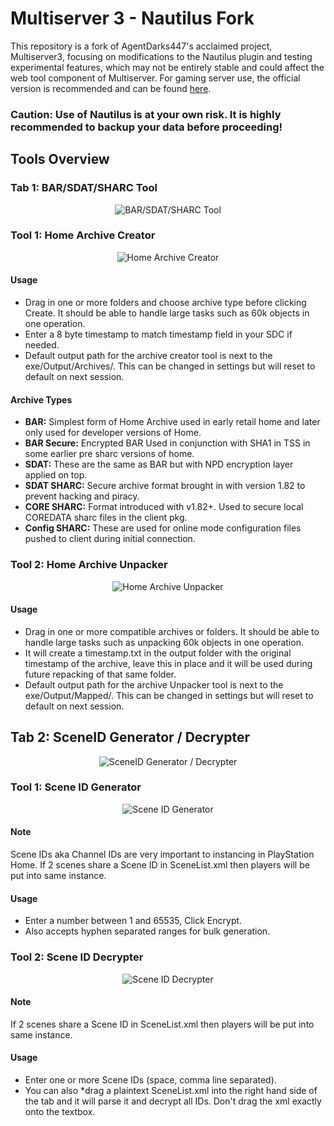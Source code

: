 # Multiserver 3 - Nautilus Fork

This repository is a fork of AgentDarks447's acclaimed project, Multiserver3, focusing on modifications to the Nautilus plugin and testing experimental features, which may not be entirely stable and could affect the web tool component of Multiserver. For gaming server use, the official version is recommended and can be found [here](https://github.com/GitHubProUser67/MultiServer3).

### Caution: Use of Nautilus is at your own risk. It is highly recommended to backup your data before proceeding!

## Tools Overview

### Tab 1: BAR/SDAT/SHARC Tool

<div align="center">

![BAR/SDAT/SHARC Tool](https://github.com/DeViL303/MultiServer3-NuatilusFork/assets/24411577/0a378bb7-382a-4ff6-b328-a7fff8cb836c)

</div>

### Tool 1: Home Archive Creator

<div align="center">

![Home Archive Creator](https://github.com/DeViL303/MultiServer3-NuatilusFork/assets/24411577/297ac8dc-65c2-4056-a4b8-8de8fcc07085)

</div>

#### Usage
- Drag in one or more folders and choose archive type before clicking Create. It should be able to handle large tasks such as 60k objects in one operation.
- Enter a 8 byte timestamp to match timestamp field in your SDC if needed.
- Default output path for the archive creator tool is next to the exe/Output/Archives/. This can be changed in settings but will reset to default on next session.

#### Archive Types
- **BAR:** Simplest form of Home Archive used in early retail home and later only used for developer versions of Home.
- **BAR Secure:** Encrypted BAR Used in conjunction with SHA1 in TSS in some earlier pre sharc versions of home.
- **SDAT:** These are the same as BAR but with NPD encryption layer applied on top.
- **SDAT SHARC:** Secure archive format brought in with version 1.82 to prevent hacking and piracy.
- **CORE SHARC:** Format introduced with v1.82+. Used to secure local COREDATA sharc files in the client pkg.
- **Config SHARC:** These are used for online mode configuration files pushed to client during initial connection.

### Tool 2: Home Archive Unpacker

<div align="center">

![Home Archive Unpacker](https://github.com/DeViL303/MultiServer3-NuatilusFork/assets/24411577/0bc3877d-41cf-4fa9-be46-4386c3856344)

</div>

#### Usage
- Drag in one or more compatible archives or folders. It should be able to handle large tasks such as unpacking 60k objects in one operation.
- It will create a timestamp.txt in the output folder with the original timestamp of the archive, leave this in place and it will be used during future repacking of that same folder.
- Default output path for the archive Unpacker tool is next to the exe/Output/Mapped/. This can be changed in settings but will reset to default on next session.

## Tab 2: SceneID Generator / Decrypter

<div align="center">

![SceneID Generator / Decrypter](https://github.com/DeViL303/MultiServer3-NuatilusFork/assets/24411577/4204a35c-9dea-40d5-afed-5367d5e8fb75)

</div>

### Tool 1: Scene ID Generator

<div align="center">

![Scene ID Generator](https://github.com/DeViL303/MultiServer3-NuatilusFork/assets/24411577/fbc2f728-4c22-4f3d-9c2f-00091be53052)

</div>

#### Note
Scene IDs aka Channel IDs are very important to instancing in PlayStation Home. If 2 scenes share a Scene ID in SceneList.xml then players will be put into same instance.

#### Usage
- Enter a number between 1 and 65535, Click Encrypt.
- Also accepts hyphen separated ranges for bulk generation.

### Tool 2: Scene ID Decrypter

<div align="center">

![Scene ID Decrypter](https://github.com/DeViL303/MultiServer3-NuatilusFork/assets/24411577/4e5679fa-3fe0-4cf4-b393-651b15a7384c)

</div>

#### Note
If 2 scenes share a Scene ID in SceneList.xml then players will be put into same instance.

#### Usage
- Enter one or more Scene IDs (space, comma line separated).
- You can also *drag a plaintext SceneList.xml into the right hand side of the tab and it will parse it and decrypt all IDs.
  Don't drag the xml exactly onto the textbox.

